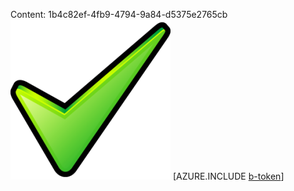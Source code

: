 Content: 1b4c82ef-4fb9-4794-9a84-d5375e2765cb![image](5c129d08-8af8-48c3-872a-864a3c61737b.png)
[AZURE.INCLUDE [b-token](c10a5ce1-408b-4b09-b31c-2a0e24e8f524.md)]
